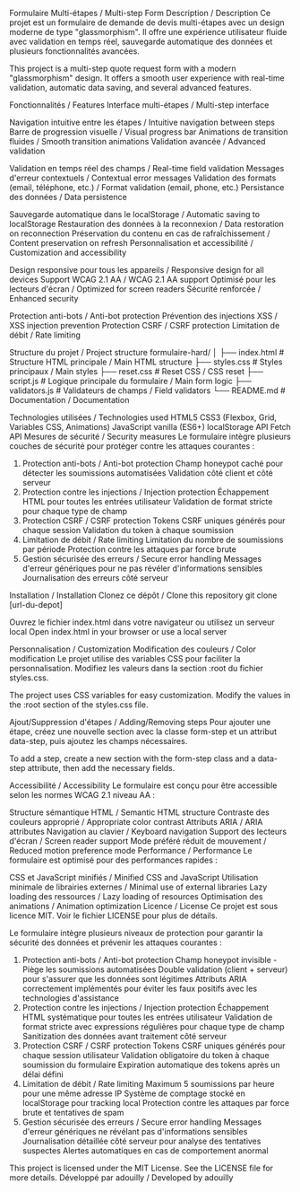 Formulaire Multi-étapes / Multi-step Form
Description / Description
Ce projet est un formulaire de demande de devis multi-étapes avec un design moderne de type "glassmorphism". Il offre une expérience utilisateur fluide avec validation en temps réel, sauvegarde automatique des données et plusieurs fonctionnalités avancées.

This project is a multi-step quote request form with a modern "glassmorphism" design. It offers a smooth user experience with real-time validation, automatic data saving, and several advanced features.

Fonctionnalités / Features
Interface multi-étapes / Multi-step interface

Navigation intuitive entre les étapes / Intuitive navigation between steps
Barre de progression visuelle / Visual progress bar
Animations de transition fluides / Smooth transition animations
Validation avancée / Advanced validation

Validation en temps réel des champs / Real-time field validation
Messages d'erreur contextuels / Contextual error messages
Validation des formats (email, téléphone, etc.) / Format validation (email, phone, etc.)
Persistance des données / Data persistence

Sauvegarde automatique dans le localStorage / Automatic saving to localStorage
Restauration des données à la reconnexion / Data restoration on reconnection
Préservation du contenu en cas de rafraîchissement / Content preservation on refresh
Personnalisation et accessibilité / Customization and accessibility

Design responsive pour tous les appareils / Responsive design for all devices
Support WCAG 2.1 AA / WCAG 2.1 AA support
Optimisé pour les lecteurs d'écran / Optimized for screen readers
Sécurité renforcée / Enhanced security

Protection anti-bots / Anti-bot protection
Prévention des injections XSS / XSS injection prevention
Protection CSRF / CSRF protection
Limitation de débit / Rate limiting

Structure du projet / Project structure
formulaire-hard/
│
├── index.html          # Structure HTML principale / Main HTML structure
├── styles.css          # Styles principaux / Main styles
├── reset.css           # Reset CSS / CSS reset
├── script.js           # Logique principale du formulaire / Main form logic
├── validators.js       # Validateurs de champs / Field validators
└── README.md           # Documentation / Documentation

Technologies utilisées / Technologies used
HTML5
CSS3 (Flexbox, Grid, Variables CSS, Animations)
JavaScript vanilla (ES6+)
localStorage API
Fetch API
Mesures de sécurité / Security measures
Le formulaire intègre plusieurs couches de sécurité pour protéger contre les attaques courantes :

1. Protection anti-bots / Anti-bot protection
Champ honeypot caché pour détecter les soumissions automatisées
Validation côté client et côté serveur
2. Protection contre les injections / Injection protection
Échappement HTML pour toutes les entrées utilisateur
Validation de format stricte pour chaque type de champ
3. Protection CSRF / CSRF protection
Tokens CSRF uniques générés pour chaque session
Validation du token à chaque soumission
4. Limitation de débit / Rate limiting
Limitation du nombre de soumissions par période
Protection contre les attaques par force brute
5. Gestion sécurisée des erreurs / Secure error handling
Messages d'erreur génériques pour ne pas révéler d'informations sensibles
Journalisation des erreurs côté serveur

Installation / Installation
Clonez ce dépôt / Clone this repository
git clone [url-du-depot]

Ouvrez le fichier index.html dans votre navigateur ou utilisez un serveur local Open index.html in your browser or use a local server

Personnalisation / Customization
Modification des couleurs / Color modification
Le projet utilise des variables CSS pour faciliter la personnalisation. Modifiez les valeurs dans la section :root du fichier styles.css.

The project uses CSS variables for easy customization. Modify the values in the :root section of the styles.css file.

Ajout/Suppression d'étapes / Adding/Removing steps
Pour ajouter une étape, créez une nouvelle section avec la classe form-step et un attribut data-step, puis ajoutez les champs nécessaires.

To add a step, create a new section with the form-step class and a data-step attribute, then add the necessary fields.

Accessibilité / Accessibility
Le formulaire est conçu pour être accessible selon les normes WCAG 2.1 niveau AA :

Structure sémantique HTML / Semantic HTML structure
Contraste des couleurs approprié / Appropriate color contrast
Attributs ARIA / ARIA attributes
Navigation au clavier / Keyboard navigation
Support des lecteurs d'écran / Screen reader support
Mode préféré réduit de mouvement / Reduced motion preference mode
Performance / Performance
Le formulaire est optimisé pour des performances rapides :

CSS et JavaScript minifiés / Minified CSS and JavaScript
Utilisation minimale de librairies externes / Minimal use of external libraries
Lazy loading des ressources / Lazy loading of resources
Optimisation des animations / Animation optimization
Licence / License
Ce projet est sous licence MIT. Voir le fichier LICENSE pour plus de détails.

Le formulaire intègre plusieurs niveaux de protection pour garantir la sécurité des données et prévenir les attaques courantes :

1. Protection anti-bots / Anti-bot protection
Champ honeypot invisible - Piège les soumissions automatisées
Double validation (client + serveur) pour s'assurer que les données sont légitimes
Attributs ARIA correctement implémentés pour éviter les faux positifs avec les technologies d'assistance
2. Protection contre les injections / Injection protection
Échappement HTML systématique pour toutes les entrées utilisateur
Validation de format stricte avec expressions régulières pour chaque type de champ
Sanitization des données avant traitement côté serveur
3. Protection CSRF / CSRF protection
Tokens CSRF uniques générés pour chaque session utilisateur
Validation obligatoire du token à chaque soumission du formulaire
Expiration automatique des tokens après un délai défini
4. Limitation de débit / Rate limiting
Maximum 5 soumissions par heure pour une même adresse IP
Système de comptage stocké en localStorage pour tracking local
Protection contre les attaques par force brute et tentatives de spam
5. Gestion sécurisée des erreurs / Secure error handling
Messages d'erreur génériques ne révélant pas d'informations sensibles
Journalisation détaillée côté serveur pour analyse des tentatives suspectes
Alertes automatiques en cas de comportement anormal

This project is licensed under the MIT License. See the LICENSE file for more details.
Développé par adouilly / Developed by adouilly
